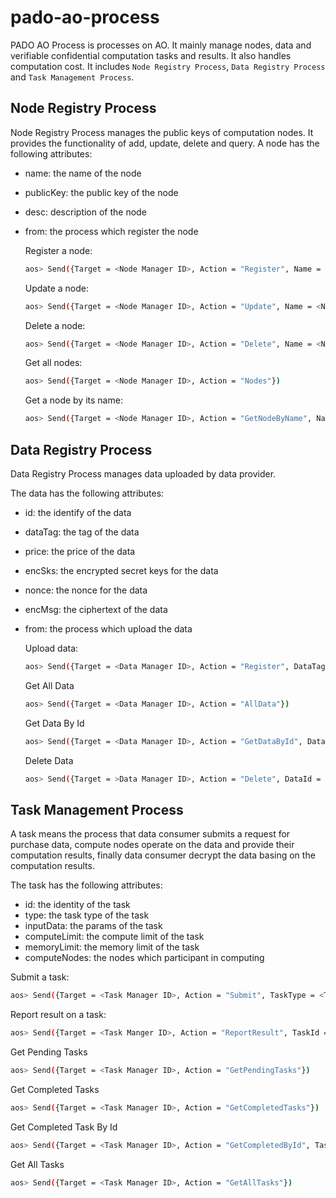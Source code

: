 # pado-ao-process
PADO AO Process is processes on AO. It mainly manage nodes, data and verifiable confidential computation tasks and results. It also handles computation cost. It includes `Node Registry Process`, `Data Registry Process` and `Task Management Process`.

## Node Registry Process
Node Registry Process manages the public keys of computation nodes. It provides the functionality of add, update, delete and query.
A node has the following attributes:
- name: the name of the node
- publicKey: the public key of the node
- desc: description of the node
- from: the process which register the node

  Register a node:
  ```bash
  aos> Send({Target = <Node Manager ID>, Action = "Register", Name = <Name>, Data = <Public Key>, Desc = <Desc>})
  ```

  Update a node:
  ```bash
  aos> Send({Target = <Node Manager ID>, Action = "Update", Name = <Name>, Data = <Public Key>, Desc = <Desc>})
  ```

  Delete a node:
  ```bash
  aos> Send({Target = <Node Manager ID>, Action = "Delete", Name = <Name>})
  ```  

  Get all nodes:
  ```bash
  aos> Send({Target = <Node Manager ID>, Action = "Nodes"})
  ```
  
  Get a node by its name:
  ```bash
  aos> Send({Target = <Node Manager ID>, Action = "GetNodeByName", Name = <Name>})
  ```     

## Data Registry Process
Data Registry Process manages data uploaded by data provider. 

The data has the following attributes:
- id: the identify of the data
- dataTag: the tag of the data
- price: the price of the data
- encSks: the encrypted secret keys for the data  
- nonce: the nonce for the data
- encMsg: the ciphertext of the data
- from: the process which upload the data

  Upload data:
  ```bash
  aos> Send({Target = <Data Manager ID>, Action = "Register", DataTag = <Data Tag>, Price = <Price>, Data = <EncSks>, Nonce = <Nonce>, EncMsg = <EncMsg>})
  ``` 

  Get All Data
  ```bash
  aos> Send({Target = <Data Manager ID>, Action = "AllData"})
  ```

  Get Data By Id
  ```bash
  aos> Send({Target = <Data Manager ID>, Action = "GetDataById", DataId = <Data ID>})
  ```

  Delete Data
  ```bash
  aos> Send({Target = >Data Manager ID>, Action = "Delete", DataId = <Data ID>})
  ```

## Task Management Process
A task means the process that data consumer submits a request for purchase data, compute nodes operate on the data and provide their computation results, finally data consumer decrypt the data basing on the computation results.

The task has the following attributes:
 - id: the identity of the task
 - type: the task type of the task
 - inputData: the params of the task
 - computeLimit: the compute limit of the task
 - memoryLimit: the memory limit of the task
 - computeNodes: the nodes which participant in computing
   
  Submit a task:
  ```bash
  aos> Send({Target = <Task Manager ID>, Action = "Submit", TaskType = <TaskType>, Data = <InputData>, ComputeLimit = <ComputeLimit>, MemoryLimit = <MemoryLimit>, ComputeNodes = <ComputeNodes>})
  ```
  
  Report result on a task:
  ```bash
  aos> Send({Target = <Task Manger ID>, Action = "ReportResult", TaskId = <TaskID>, NodeName = <NodeName>})
  ```
  
  Get Pending Tasks
  ```bash
  aos> Send({Target = <Task Manager ID>, Action = "GetPendingTasks"})
  ```
  
  Get Completed Tasks
  ```bash
  aos> Send({Target = <Task Manager ID>, Action = "GetCompletedTasks"})
  ```
  
  Get Completed Task By Id
  ```bash
  aos> Send({Target = <Task Manager ID>, Action = "GetCompletedById", TaskId = <TaskId>})
  ```
  
  Get All Tasks
  ```bash
  aos> Send({Target = <Task Manager ID>, Action = "GetAllTasks"})
  ``` 
